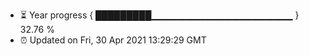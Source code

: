 - ⏳ Year progress { █████████▁▁▁▁▁▁▁▁▁▁▁▁▁▁▁▁▁▁▁▁▁ } 32.76 %
- ⏰ Updated on Fri, 30 Apr 2021 13:29:29 GMT

